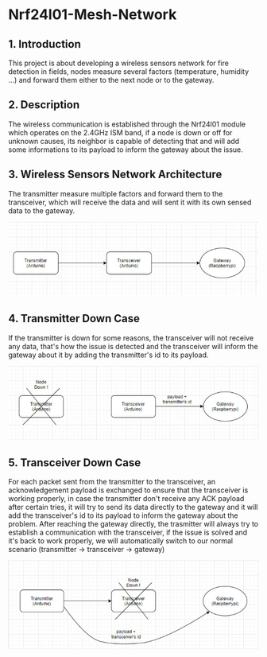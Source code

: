 # Nrf24l01-Mesh-Network

## 1. Introduction
This project is about developing a wireless sensors network for fire detection in fields, nodes measure several factors (temperature, humidity ...) and forward them either to the next node or to the gateway.

## 2. Description
The wireless communication is established through the Nrf24l01 module which operates on the 2.4GHz ISM band, if a node is down or off for unknown causes, its neighbor is capable of detecting that and will add some informations to its payload to inform the gateway about the issue.

## 3. Wireless Sensors Network Architecture
The transmitter measure multiple factors and forward them to the transceiver, which will receive the data and will sent it with its own sensed data to the gateway.

![](images/Network_Architecture.jpg)


## 4. Transmitter Down Case
 If the transmitter is down for some reasons, the transceiver will not receive any data, that's how the issue is detected and the transceiver will inform the gateway about it by adding the transmitter's id to its payload.

 ![](images/transmitter_down_case.jpg)


## 5. Transceiver Down Case
For each packet sent from the transmitter to the transceiver, an acknowledgement payload is exchanged to ensure that the transceiver is working properly, in case the transmitter don't receive  any ACK payload after certain tries, it will try to send its data directly to the gateway and it will add the transceiver's id to its payload to inform the gateway about the problem.
After reaching the gateway directly, the trasmitter will always try to establish a communication with the transceiver, if the issue is solved and it's back to work properly, we will automatically switch to our normal scenario (transmitter -> transceiver -> gateway)

![](images/transceiver_down_case.jpg)
